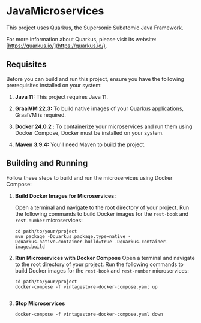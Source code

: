# JavaMicroservices

This project uses Quarkus, the Supersonic Subatomic Java Framework.

For more information about Quarkus, please visit its website: [https://quarkus.io/](https://quarkus.io/).

## Requisites

Before you can build and run this project, ensure you have the following prerequisites installed on your system:

1. **Java 11:** This project requires Java 11.

2. **GraalVM 22.3:** To build native images of your Quarkus applications, GraalVM is required.

3. **Docker 24.0.2 :** To containerize your microservices and run them using Docker Compose, Docker must be installed on your system.

4. **Maven 3.9.4:** You'll need Maven to build the project.
## Building and Running

Follow these steps to build and run the microservices using Docker Compose:

1. **Build Docker Images for Microservices:**

   Open a terminal and navigate to the root directory of your project. Run the following commands to build Docker images for the `rest-book` and `rest-number` microservices:

   ```shell
   cd path/to/your/project
   mvn package -Dquarkus.package.type=native -Dquarkus.native.container-build=true -Dquarkus.container-image.build

2. **Run Microservices with Docker Compose**
   Open a terminal and navigate to the root directory of your project. Run the following commands to build Docker images for the `rest-book` and `rest-number` microservices:

   ```shell
   cd path/to/your/project
   docker-compose -f vintagestore-docker-compose.yaml up
 
3. **Stop Microservices**
      ```shell
      docker-compose -f vintagestore-docker-compose.yaml down
